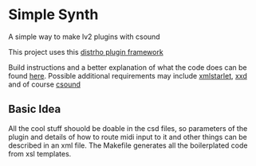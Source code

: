# Simple Synth

A simple way to make lv2 plugins with csound

This project uses this [distrho plugin framework](https://github.com/DISTRHO/DPF/)

Build instructions and a better explanation of what the code does can be found [here](https://github.com/osamc-lv2-workshop/lv2-workshop). Possible additional requirements may include [xmlstarlet](http://xmlstar.sourceforge.net/), [xxd](https://linux.die.net/man/1/xxd) and of course [csound](https://github.com/csound/csound)

## Basic Idea

All the cool stuff shouold be doable in the csd files, so parameters of the plugin and details of how to route midi input to it and other things can be described in an xml file. The Makefile generates all the boilerplated code from xsl templates.

